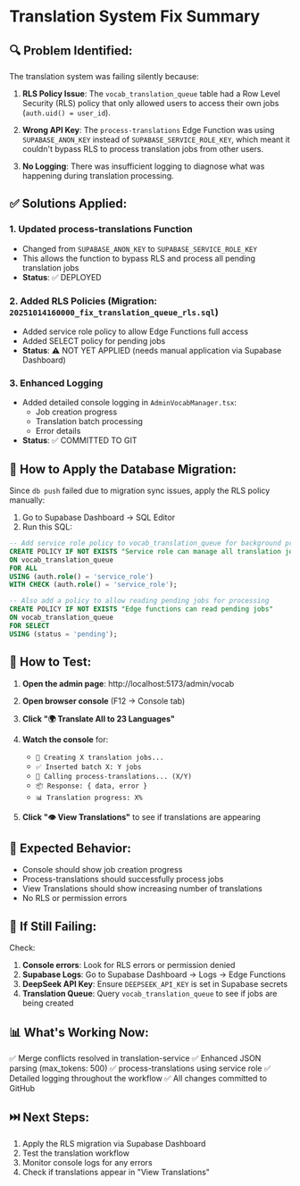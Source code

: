 # Translation System Fix Summary

## 🔍 **Problem Identified:**

The translation system was failing silently because:

1. **RLS Policy Issue**: The `vocab_translation_queue` table had a Row Level Security (RLS) policy that only allowed users to access their own jobs (`auth.uid() = user_id`).

2. **Wrong API Key**: The `process-translations` Edge Function was using `SUPABASE_ANON_KEY` instead of `SUPABASE_SERVICE_ROLE_KEY`, which meant it couldn't bypass RLS to process translation jobs from other users.

3. **No Logging**: There was insufficient logging to diagnose what was happening during translation processing.

## ✅ **Solutions Applied:**

### 1. **Updated process-translations Function**
   - Changed from `SUPABASE_ANON_KEY` to `SUPABASE_SERVICE_ROLE_KEY`
   - This allows the function to bypass RLS and process all pending translation jobs
   - **Status**: ✅ DEPLOYED

### 2. **Added RLS Policies** (Migration: `20251014160000_fix_translation_queue_rls.sql`)
   - Added service role policy to allow Edge Functions full access
   - Added SELECT policy for pending jobs
   - **Status**: ⚠️ NOT YET APPLIED (needs manual application via Supabase Dashboard)

### 3. **Enhanced Logging**
   - Added detailed console logging in `AdminVocabManager.tsx`:
     - Job creation progress
     - Translation batch processing
     - Error details
   - **Status**: ✅ COMMITTED TO GIT

## 📝 **How to Apply the Database Migration:**

Since `db push` failed due to migration sync issues, apply the RLS policy manually:

1. Go to Supabase Dashboard → SQL Editor
2. Run this SQL:

```sql
-- Add service role policy to vocab_translation_queue for background processing
CREATE POLICY IF NOT EXISTS "Service role can manage all translation jobs" 
ON vocab_translation_queue
FOR ALL 
USING (auth.role() = 'service_role')
WITH CHECK (auth.role() = 'service_role');

-- Also add a policy to allow reading pending jobs for processing
CREATE POLICY IF NOT EXISTS "Edge functions can read pending jobs" 
ON vocab_translation_queue
FOR SELECT 
USING (status = 'pending');
```

## 🧪 **How to Test:**

1. **Open the admin page**: http://localhost:5173/admin/vocab
2. **Open browser console** (F12 → Console tab)
3. **Click "🌍 Translate All to 23 Languages"**
4. **Watch the console** for:
   - `📝 Creating X translation jobs...`
   - `✅ Inserted batch X: Y jobs`
   - `🔄 Calling process-translations... (X/Y)`
   - `📦 Response: { data, error }`
   - `📊 Translation progress: X%`

5. **Click "👁️ View Translations"** to see if translations are appearing

## 🔧 **Expected Behavior:**

- Console should show job creation progress
- Process-translations should successfully process jobs
- View Translations should show increasing number of translations
- No RLS or permission errors

## 🚨 **If Still Failing:**

Check:
1. **Console errors**: Look for RLS errors or permission denied
2. **Supabase Logs**: Go to Supabase Dashboard → Logs → Edge Functions
3. **DeepSeek API Key**: Ensure `DEEPSEEK_API_KEY` is set in Supabase secrets
4. **Translation Queue**: Query `vocab_translation_queue` to see if jobs are being created

## 📊 **What's Working Now:**

✅ Merge conflicts resolved in translation-service
✅ Enhanced JSON parsing (max_tokens: 500)
✅ process-translations using service role
✅ Detailed logging throughout the workflow
✅ All changes committed to GitHub

## ⏭️ **Next Steps:**

1. Apply the RLS migration via Supabase Dashboard
2. Test the translation workflow
3. Monitor console logs for any errors
4. Check if translations appear in "View Translations"

